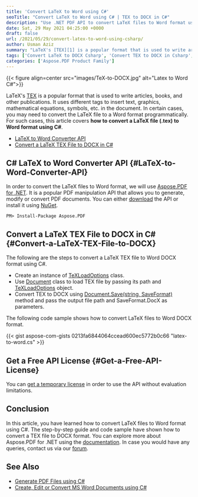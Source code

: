 ```yaml
---
title: 'Convert LaTeX to Word using C#'
seoTitle: "Convert LaTeX to Word using C# | TEX to DOCX in C#"
description: "Use .NET PDF API to convert LaTeX files to Word format using C#. Convert TEX file to DOCX format programmatically in ASP.NET."
date: Sat, 29 May 2021 04:25:00 +0000
draft: false
url: /2021/05/29/convert-latex-to-word-using-csharp/
author: Usman Aziz
summary: "LaTeX's [TEX][1] is a popular format that is used to write articles, books, and other publications. It uses different tags to insert text, graphics, mathematical equations, symbols, etc. in the document. In certain cases, you may need to convert the LaTeX file to a Word format programmatically. For such cases, this article covers **how to convert a LaTeX file (.tex) to Word format using C#**."
tags: ['Convert LaTeX to DOCX Csharp', 'Convert TEX to DOCX in Csharp', 'Csharp LaTeX to Word Converter API']
categories: ['Aspose.PDF Product Family']
---
```




{{< figure align=center src="images/TeX-to-DOCX.jpg" alt="Latex to Word C#">}}


LaTeX's [TEX][2] is a popular format that is used to write articles, books, and other publications. It uses different tags to insert text, graphics, mathematical equations, symbols, etc. in the document. In certain cases, you may need to convert the LaTeX file to a Word format programmatically. For such cases, this article covers **how to convert a LaTeX file (.tex) to Word format using C#**.

*   [LaTeX to Word Converter API][3]
*   [Convert a LaTeX TEX File to DOCX in C#][4]

## C# LaTeX to Word Converter API {#LaTeX-to-Word-Converter-API}

In order to convert the LaTeX files to Word format, we will use [Aspose.PDF for .NET][5]. It is a popular PDF manipulation API that allows you to generate, modify or convert PDF documents. You can either [download][6] the API or install it using [NuGet][7].

```
PM> Install-Package Aspose.PDF
```

## Convert a LaTeX TEX File to DOCX in C# {#Convert-a-LaTeX-TEX-File-to-DOCX}

The following are the steps to convert a LaTeX TEX file to Word DOCX format using C#.

*   Create an instance of [TeXLoadOptions][8] class.
*   Use [Document][9] class to load TEX file by passing its path and [TeXLoadOptions][10] object.
*   Convert TEX to DOCX using [Document.Save(string, SaveFormat)][11] method and pass the output file path and SaveFormat.DocX as parameters.

The following code sample shows how to convert LaTeX files to Word DOCX format.

{{< gist aspose-com-gists 0213fa6844064ccead600ec5772b0c66 "latex-to-word.cs" >}}

## Get a Free API License {#Get-a-Free-API-License}

You can [get a temporary license][12] in order to use the API without evaluation limitations.

## Conclusion

In this article, you have learned how to convert LaTeX files to Word format using C#. The step-by-step guide and code sample have shown how to convert a TEX file to DOCX format. You can explore more about Aspose.PDF for .NET using the [documentation][13]. In case you would have any queries, contact us via our [forum][14].

## See Also

*   [Generate PDF Files using C#][15]
*   [Create, Edit or Convert MS Word Documents using C#][16]




[1]: https://docs.fileformat.com/page-description-language/tex/
[2]: https://docs.fileformat.com/page-description-language/tex/
[3]: #LaTeX-to-Word-Converter-API
[4]: #Convert-a-LaTeX-TEX-File-to-DOCX
[5]: https://products.aspose.com/pdf/net
[6]: https://downloads.aspose.com/pdf/net
[7]: https://www.nuget.org/packages/Aspose.PDF
[8]: https://apireference.aspose.com/pdf/net/aspose.pdf/texloadoptions
[9]: https://apireference.aspose.com/pdf/net/aspose.pdf/document
[10]: https://apireference.aspose.com/pdf/net/aspose.pdf/texloadoptions
[11]: https://apireference.aspose.com/pdf/net/aspose.pdf.document/save/methods/5
[12]: https://purchase.aspose.com/temporary-license
[13]: https://docs.aspose.com/pdf/net
[14]: https://forum.aspose.com/
[15]: https://blog.aspose.com/2020/12/02/create-pdf-files-using-csharp/
[16]: https://blog.aspose.com/2020/01/08/csharp-word-automation-create-edit-process-word-documents/





